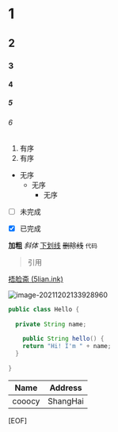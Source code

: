# 1
## 2
### 3
#### 4
##### 5
###### 6


1. 有序
2. 有序


- 无序
  - 无序
    - 无序


- [ ] 未完成
- [x] 已完成


**加粗** *斜体* <u>下划线</u> ~~删除线~~ `代码` <!-- 注释 -->


> 引用


[捂脸斋 (5lian.ink)](https://www.5lian.ink/)


![image-20211202133928960](https://bk-5lian.oss-cn-shanghai.aliyuncs.com/pic-20211202133929-image-20211202133928960.png)


```java
public class Hello {
  
  private String name;
  
	public String hello() {
    return "Hi! I'm " + name;
  }
  
}
```


| Name   | Address  |
| ------ | -------- |
| cooocy | ShangHai |


[EOF]
